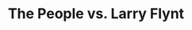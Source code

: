 ---
title: "The People vs. Larry Flynt"

year: 1996

director: "Milos Forman"

summary: "Biopic about Larry Flynt (publisher of Hustler magazine)"

comment: "I love the scene in the surpreme court! That Edward Norton guy sure can deliver. Also, do you think Courtney Love enjoyed filming this?"

video: "https://media.giphy.com/media/v1.Y2lkPTc5MGI3NjExY3FuaXRrb253N2J5M3dscnB6Z2FpeDkzcmJtMG8zZ2E2azZudDJtYiZlcD12MV9pbnRlcm5hbF9naWZfYnlfaWQmY3Q9Zw/PAv0TgCvCLlpm/giphy.mp4"

image: "https://media.giphy.com/media/PAv0TgCvCLlpm/giphy.gif"

imdb: "https://www.imdb.com/title/tt0117318/"

quotes:
  - "If the First Amendment will protect a scumbag like me, it will protect all of you."
  - "I know I'm not supposed to joke, but that's sort of the point."
---